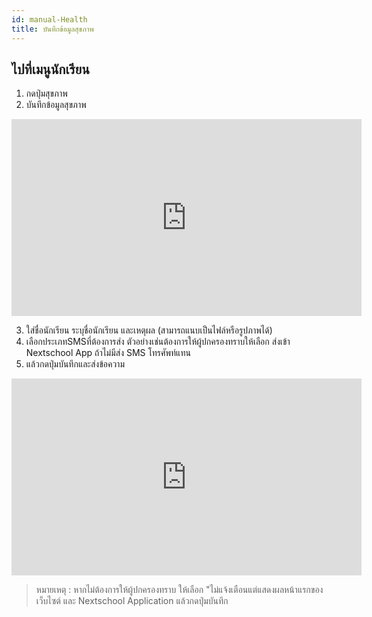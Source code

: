 ```yaml
---
id: manual-Health
title: บันทึกข้อมูลสุขภาพ
---
```


## ไปที่เมนูนักเรียน

1. กดปุ่มสุขภาพ
2. บันทึกข้อมูลสุขภาพ

<iframe width="560" height="315" src="https://www.youtube.com/embed/FqMfGTJTuD4?rel=0&amp;controls=0&amp;showinfo=0" frameborder="0" allow="autoplay; encrypted-media" allowfullscreen></iframe>

3. ใส่ชื่อนักเรียน ระบุชื่อนักเรียน และเหตุผล (สามารถแนบเป็นไฟล์หรือรูปภาพได้)
4. เลือกประเภทSMSที่ต้องการส่ง ตัวอย่างเช่นต้องการให้ผู้ปกครองทราบให้เลือก  ส่งเข้า Nextschool App ถ้าไม่มีส่ง SMS โทรศัพท์แทน
5. แล้วกดปุ่มบันทึกและส่งข้อความ

<iframe width="560" height="315" src="https://www.youtube.com/embed/pWCQLWfuEDQ?rel=0&amp;controls=0&amp;showinfo=0" frameborder="0" allow="autoplay; encrypted-media" allowfullscreen></iframe>

>หมายเหตุ : หากไม่ต้องการให้ผู้ปกครองทราบ ให้เลือก "ไม่แจ้งเตือนแต่แสดงผลหน้าแรกของเว็บไซต์ และ Nextschool Application แล้วกดปุ่มบันทึก
